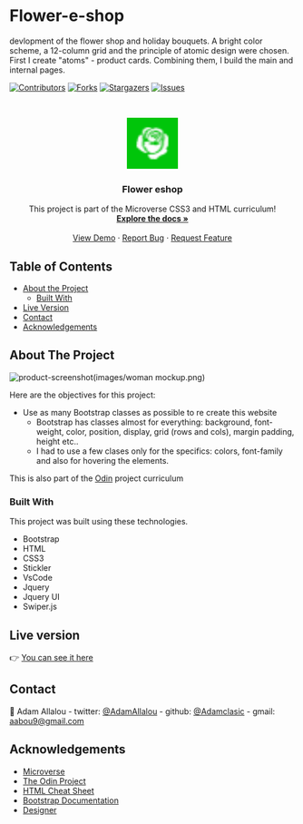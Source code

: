 # Flower-e-shop
devlopment of the flower shop and holiday bouquets. 
A bright color scheme, a 12-column grid and the principle of atomic design were chosen. 
First I create "atoms" - product cards. Combining them, I build the main and internal pages.


<!--
*** Thanks for checking out this README Template. If you have a suggestion that would
*** make this better, please fork the repo and create a pull request or simply open
*** an issue with the tag "enhancement".
*** Thanks again! Now go create something AMAZING! :D
-->

<!-- PROJECT SHIELDS -->
<!--
*** I'm using markdown "reference style" links for readability.
*** Reference links are enclosed in brackets [ ] instead of parentheses ( ).
*** See the bottom of this document for the declaration of the reference variables
*** for contributors-url, forks-url, etc. This is an optional, concise syntax you may use.
*** https://www.markdownguide.org/basic-syntax/#reference-style-links
-->
[![Contributors][contributors-shield]][contributors-url]
[![Forks][forks-shield]][forks-url]
[![Stargazers][stars-shield]][stars-url]
[![Issues][issues-shield]][issues-url]

<!-- PROJECT LOGO -->
<br />
<p align="center">
  <a href="https://github.com/adamclasic/Flower-e-shop">
    
   
   <img src="images/favicon.png" alt="Logo" width="90" height="90">
  </a>

  <h3 align="center">Flower eshop</h3>


  <p align="center">
    This project is part of the Microverse CSS3 and HTML curriculum!
    <br />
    <a href="https://github.com/adamclasic/Flower-e-shop/issues"><strong>Explore the docs »</strong></a>
    <br />
    <br />
    <a href="https://adamclasic.github.io/Flower-e-shop/">View Demo</a>
    ·
    <a href="https://github.com/adamclasic/Flower-e-shop/issues">Report Bug</a>
    ·
    <a href="https://github.com/adamclasic/Flower-e-shop/issues">Request Feature</a>
  </p>
</p>

<!-- TABLE OF CONTENTS -->
## Table of Contents

* [About the Project](#about-the-project)
  * [Built With](#built-with)
* [Live Version](https://adamclasic.github.io/Flower-e-shop/)
* [Contact](#contact)
* [Acknowledgements](#acknowledgements)

<!-- ABOUT THE PROJECT -->
## About The Project

![product-screenshot](images/woman mockup.png)


Here are the objectives for this project:
* Use as many Bootstrap classes as possible to re create this website
	* Bootstrap has classes almost for everything: background, font-weight, color, position, display, grid (rows and cols), margin padding, height etc..
	* I had to use a few clases only for the specifics: colors, font-family and also for hovering the elements.

This is also part of the [Odin](https://www.theodinproject.com/courses/html5-and-css3/lessons/Flower-e-shop) project curriculum

### Built With
This project was built using these technologies.
* Bootstrap
* HTML
* CSS3
* Stickler
* VsCode
* Jquery
* Jquery UI
* Swiper.js

<!-- LIVE VERSION -->
## Live version

:point_right:  [You can see it here](https://adamclasic.github.io/Flower-e-shop/)

<!-- CONTACT -->
## Contact

👤 Adam Allalou - twitter: [@AdamAllalou](https://twitter.com/AdamAllalou) - github: [@Adamclasic](https://github.com/adamclasic) - gmail: aabou9@gmail.com



<!-- ACKNOWLEDGEMENTS -->
## Acknowledgements
* [Microverse](https://www.microverse.org/)
* [The Odin Project](https://www.theodinproject.com/)
* [HTML Cheat Sheet](https://htmlcheatsheet.com/js/)
* [Bootstrap Documentation](https://getbootstrap.com/docs/4.3/getting-started/introduction/)
* [Designer](https://www.behance.net/altezzik/)

<!-- MARKDOWN LINKS & IMAGES -->
<!-- https://www.markdownguide.org/basic-syntax/#reference-style-links -->
[contributors-shield]: https://img.shields.io/github/contributors/adamclasic/Flower-e-shop.svg?style=flat-square
[contributors-url]: https://github.com/adamclasic/Flower-e-shop/graphs/contributors
[forks-shield]: https://img.shields.io/github/forks/adamclasic/Flower-e-shop.svg?style=flat-square
[forks-url]: https://github.com/adamclasic/Flower-e-shop/network/members
[stars-shield]: https://img.shields.io/github/stars/adamclasic/Flower-e-shop.svg?style=flat-square
[stars-url]: https://github.com/adamclasic/Flower-e-shop/stargazers
[issues-shield]: https://img.shields.io/github/issues/adamclasic/Flower-e-shop.svg?style=flat-square
[issues-url]: https://github.com/adamclasic/Flower-e-shop/issues
[product-screenshot]: /pics/readme/screenshot.png
